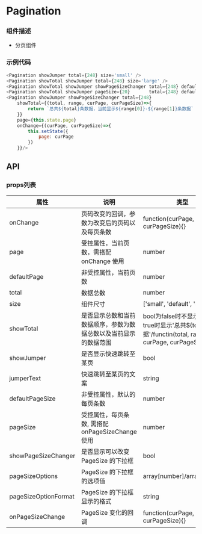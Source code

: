 # Pagination

### 组件描述
- 分页组件

### 示例代码

```js
<Pagination showJumper total={248} size='small' /> 
<Pagination showTotal showJumper total={248} size='large' /> 
<Pagination showTotal showJumper showPageSizeChanger total={248} defaultPage={4} />
<Pagination showTotal showJumper pageSize={20}       total={248} defaultPage={1} /> 
<Pagination showJumper showPageSizeChanger total={248}
	showTotal={(total, range, curPage, curPageSize)=>{
		return `总共${total}条数据，当前显示${range[0]}-${range[1]}条数据`
	}} 
	page={this.state.page}
	onChange={(curPage, curPageSize)=>{
		this.setState({
			page: curPage
		})
	}}/>
```

## API

### props列表

属性 | 说明 | 类型 | 默认值
----|-----|------|------
| onChange | 页码改变的回调，参数为改变后的页码以及每页条数 | function(curPage, curPageSize){} |  |
| page | 受控属性，当前页数，需搭配 onChange 使用 | number |  |
| defaultPage | 非受控属性，当前页数 | number | 1 |
| total | 数据总数 | number | 0 |
| size | 组件尺寸 | ['small', 'default', 'large'] | 'default' |
| showTotal | 是否显示总数和当前数据顺序，参数为数据总数以及当前显示的数据范围 | bool为false时不显示，为true时显示'总共${total}条数据'/functin(total, range, curPage, curPageSize){} | false |
| showJumper | 是否显示快速跳转至某页 | bool | false |
| jumperText | 快速跳转至某页的文案 | string | '跳转至' |
| defaultPageSize | 非受控属性，默认的每页条数 | number | 10 |
| pageSize | 受控属性，每页条数, 需搭配 onPageSizeChange 使用 | number |  |
| showPageSizeChanger | 是否显示可以改变 PageSize 的下拉框 | bool | false |
| pageSizeOptions | PageSize 的下拉框的选项值 | array[number]/array[string] | [10, 30, 50] |
| pageSizeOptionFormat | PageSize 的下拉框显示的格式 | string | '${pageSize}条/页' |
| onPageSizeChange | PageSize 变化的回调 | function(curPage, curPageSize){} |  |

